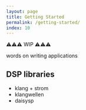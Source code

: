 ```yaml
---
layout: page
title: Getting Started
permalink: /getting-started/
index: 10
---
```


⚠️⚠️⚠️ WIP ⚠️⚠️⚠️

words on writing applications

## DSP libraries

- klang + strom
- klangwellen
- daisysp

